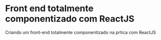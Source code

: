 # Front end totalmente componentizado com ReactJS
Criando um front-end totalmente componentizado na prtica com ReactJS
